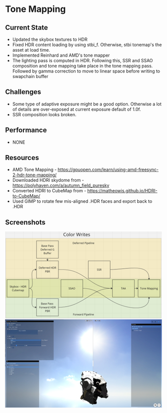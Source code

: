 # Tone Mapping
## Current State
* Updated the skybox textures to HDR
* Fixed HDR content loading by using stbi_f. Otherwise, stbi tonemap's the asset at load time.
* Implemented Reinhard and AMD's tone mapper
* The lighting pass is computed in HDR. Following this, SSR and SSAO composition and tone mapping take place in the tone mapping pass. Followed by gamma correction to move to linear space before writing to swapchain buffer

## Challenges
* Some type of adaptive exposure might be a good option. Otherwise a lot of details are over-exposed at current exposure default of 1.0f.
* SSR composition looks broken.

## Performance 
* NONE

## Resources
* AMD Tone Mapping - https://gpuopen.com/learn/using-amd-freesync-2-hdr-tone-mapping/
* Downloaded HDRI skydome from - https://polyhaven.com/a/autumn_field_puresky
* Converted HDRI to CubeMap from - https://matheowis.github.io/HDRI-to-CubeMap/
* Used GIMP to rotate few mis-aligned .HDR faces and export back to .HDR
  
## Screenshots
<img width="1444" alt="ColorWritePipeline" src="https://github.com/kapvipoor/VFrame/blob/main/notes/assets/Color%20Write%20Pipleine.PNG">

<img width="1444" alt="HDR_On_Off" src="https://github.com/kapvipoor/VFrame/blob/main/notes/assets/HDR%20On_Off.PNG">


